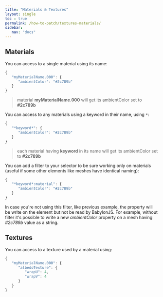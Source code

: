 ```yaml
---
title: "Materials & Textures"
layout: single
toc : true
permalink: /how-to-patch/textures-materials/
sidebar:
   nav: "docs"  
---
```


## Materials

You can access to a single material using its name:

```javascript
{
   "myMaterialName.000": {
      "ambientColor": "#2c789b"
   }
}
```
> material **myMaterialName.000** will get its ambientColor set to **#2c789b**

You can access to any materials using a keyword in their name, using `*`:

```javascript
{
   "*keyword*": {
      "ambientColor": "#2c789b"
   }
}
```
> each material having **keyword** in its name will get its ambientColor set to **#2c789b**

You can add a filter to your selector to be sure working only on materials (useful if some other elements like meshes have identical naming):

```javascript
{
   "*keyword*:material": {
      "ambientColor": "#2c789b"
   }
}
```
In case you're not using this filter, like previous example, the property will be write on the element but not be read by BabylonJS. For example, without filter it's possible to write a new *ambientColor* property on a mesh having *#2c789b* value as a string.

## Textures

You can access to a texture used by a material using:

```javascript
{
   "myMaterialName.000": {
      "albedoTexture": {
         "wrapU": 4,
         "wrapV": 4
      }
   }
}
```
